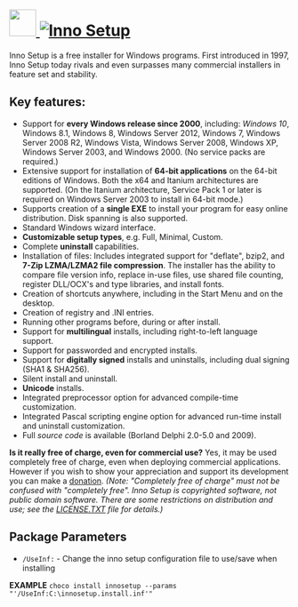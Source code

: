 # [<img src="https://cdn.rawgit.com/AdmiringWorm/chocolatey-packages/4dd8ea6c20bb4c744dff620f0a379fe76a9a1931/icons/innosetup.png" height="48" width="48" /> ![Inno Setup](https://img.shields.io/chocolatey/v/innosetup.svg?label=Inno%20Setup&style=for-the-badge)](https://chocolatey.org/packages/innosetup)


Inno Setup is a free installer for Windows programs. First introduced in 1997, Inno Setup today rivals and even surpasses many commercial installers in feature set and stability.

## Key features:
* Support for **every Windows release since 2000**, including: *Windows 10*, Windows 8.1, Windows 8, Windows Server 2012, Windows 7, Windows Server 2008 R2, Windows Vista, Windows Server 2008, Windows XP, Windows Server 2003, and Windows 2000. (No service packs are required.)
* Extensive support for installation of **64-bit applications** on the 64-bit editions of Windows. Both the x64 and Itanium architectures are supported. (On the Itanium architecture, Service Pack 1 or later is required on Windows Server 2003 to install in 64-bit mode.)
* Supports creation of a **single EXE** to install your program for easy online distribution. Disk spanning is also supported.
* Standard Windows wizard interface.
* **Customizable setup types**, e.g. Full, Minimal, Custom.
* Complete **uninstall** capabilities.
* Installation of files:
  Includes integrated support for "deflate", bzip2, and **7-Zip LZMA/LZMA2 file compression**. The installer has the ability to compare file version info, replace in-use files, use shared file counting,
  register DLL/OCX's and type libraries, and install fonts.
* Creation of shortcuts anywhere, including in the Start Menu and on the desktop.
* Creation of registry and .INI entries.
* Running other programs before, during or after install.
* Support for **multilingual** installs, including right-to-left language support.
* Support for passworded and encrypted installs.
* Support for **digitally signed** installs and uninstalls, including dual signing (SHA1 & SHA256).
* Silent install and uninstall.
* **Unicode** installs.
* Integrated preprocessor option for advanced compile-time customization.
* Integrated Pascal scripting engine option for advanced run-time install and uninstall customization.
* Full *source code* is available (Borland Delphi 2.0-5.0 and 2009).

**Is it really free of charge, even for commercial use?**
Yes, it may be used completely free of charge, even when deploying commercial applications.
However if you wish to show your appreciation and support its development you can make a [donation](http://www.jrsoftware.org/isdonate.php).
*(Note: "Completely free of charge" must not be confused with "completely free". Inno Setup is copyrighted software, not public domain software.
  There are some restrictions on distribution and use; see the [LICENSE.TXT](http://www.jrsoftware.org/files/is/license.txt) file for details.)*

## Package Parameters
- `/UseInf:` - Change the inno setup configuration file to use/save when installing

**EXAMPLE**
`choco install innosetup --params "'/UseInf:C:\innosetup.install.inf'"`
